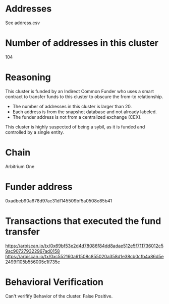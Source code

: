 # Addresses

See address.csv

# Number of addresses in this cluster

104

# Reasoning

This cluster is funded by an Indirect Common Funder who uses a smart contract to transfer funds to this cluster to obscure the from-to relationship.

- The number of addresses in this cluster is larger than 20.
- Each address is from the snapshot database and not already labeled.
- The funder address is not from a centralized exchange (CEX).

This cluster is highly suspected of being a sybil, as it is funded and controlled by a single entity.

# Chain

Arbitrium One

# Funder address

0xadbeb90a678d97ac31df145509bf5a0508e85b41

# Transactions that executed the fund transfer

https://arbiscan.io/tx/0x69bf53e2d4d78086f84dd8adae512e5f711736012c59ac907279322967ad0158
https://arbiscan.io/tx/0xc552160a61508c855020a358d1e38cb0cfb4a86d5e2499f105b556005c1f735c

# Behavioral Verification

Can't verifify Behavior of the cluster. False Positive.

